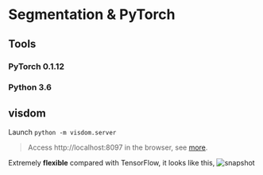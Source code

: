 # Segmentation & PyTorch

## **Tools**


### **PyTorch 0.1.12**


### **Python 3.6**


**visdom**
 ---
 Launch
`python -m visdom.server`
> Access http://localhost:8097 in the browser, see [more](https://github.com/facebookresearch/visdom).

Extremely **flexible** compared with TensorFlow, it looks like this,
![snapshot](http://r.photo.store.qq.com/psb?/V10rff5c47qzzd/VyRyappjA3B3GfSdvxJu.bDtOdn0V9ekPWn.dGaC40E!/o/dB8BAAAAAAAA&bo=awWAAisHTwMRALs!&rf=viewer_4)
